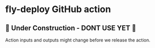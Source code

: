 # fly-deploy GitHub action

## 🚧 Under Construction - DONT USE YET 🚧

Action inputs and outputs might change before we release the action.
